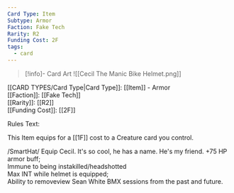 ```yaml
---
Card Type: Item
Subtype: Armor
Faction: Fake Tech
Rarity: R2
Funding Cost: 2F
tags:
  - card
---
```

> [!info]- Card Art
> ![[Cecil The Manic Bike Helmet.png]]

[[CARD TYPES/Card Type|Card Type]]: [[Item]] - Armor  
[[Faction]]: [[Fake Tech]]  
[[Rarity]]: [[R2]]  
[[Funding Cost]]: [[2F]]  

Rules Text:  

This Item equips for a [[1F]] cost to a Creature card you control.  

/SmartHat/ Equip Cecil. It's so cool, he has a name. He's my friend.
+75 HP armor buff;  
Immune to being instakilled/headshotted  
Max INT while helmet is equipped;  
Ability to removeview Sean White BMX sessions from the past and future.  